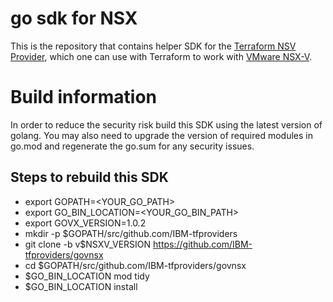 # go sdk for NSX

This is the repository that contains helper SDK for the [Terraform NSV Provider]( https://github.com/IBM-tfproviders/terraform-provider-nsxv), 
which one can use with Terraform to work with [VMware NSX-V](https://www.vmware.com/products/nsx.html).

# Build information

In order to reduce the security risk build this SDK using the latest version of golang. 
You may also need to upgrade the version of required modules in go.mod and regenerate the go.sum for any security issues.
## Steps to rebuild this SDK

- export GOPATH=<YOUR_GO_PATH>
- export GO_BIN_LOCATION=<YOUR_GO_BIN_PATH>
- export GOVX_VERSION=1.0.2
- mkdir -p $GOPATH/src/github.com/IBM-tfproviders
- git clone -b v$NSXV_VERSION https://github.com/IBM-tfproviders/govnsx
- cd $GOPATH/src/github.com/IBM-tfproviders/govnsx
- $GO_BIN_LOCATION mod tidy
- $GO_BIN_LOCATION install